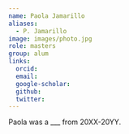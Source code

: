 ```yaml
---
name: Paola Jamarillo
aliases:
  - P. Jamarillo
image: images/photo.jpg
role: masters
group: alum
links:
  orcid: 
  email: 
  google-scholar: 
  github: 
  twitter: 
---
```


Paola was a ___ from 20XX-20YY.